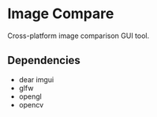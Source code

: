 # Image Compare

Cross-platform image comparison GUI tool.

## Dependencies
- dear imgui
- glfw
- opengl
- opencv
